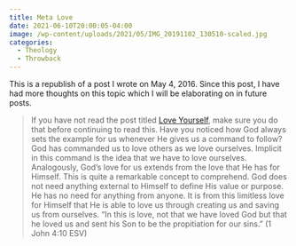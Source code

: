```yaml
---
title: Meta Love
date: 2021-06-10T20:00:05-04:00
image: /wp-content/uploads/2021/05/IMG_20191102_130510-scaled.jpg
categories:
  - Theology
  - Throwback
---
```

This is a republish of a post I wrote on May 4, 2016. Since this post, I have had more thoughts on this topic which I will be elaborating on in future posts.
<blockquote>If you have not read the post titled <a href="https://sethcalebweeks.com/2021/06/08/love-yourself/">Love Yourself</a>, make sure you do that before continuing to read this. Have you noticed how God always sets the example for us whenever He gives us a command to follow? God has commanded us to love others as we love ourselves. Implicit in this command is the idea that we have to love ourselves. Analogously, God’s love for us extends from the love that He has for Himself. This is quite a remarkable concept to comprehend. God does not need anything external to Himself to define His value or purpose. He has no need for anything from anyone. It is from this limitless love for Himself that He is able to love us through creating us and saving us from ourselves. “In this is love, not that we have loved God but that he loved us and sent his Son to be the propitiation for our sins.” (1 John 4:10 ESV)</blockquote>